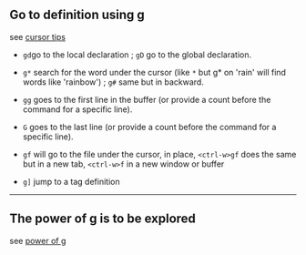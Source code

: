 ## Go to definition using g

see [cursor tips](http://vim.wikia.com/wiki/Go_to_definition_using_g)

* `gd`go to the local declaration ; `gD` go to the global declaration.
    
* `g*` search for the word under the cursor (like `*` but g* on 'rain' will find words like 'rainbow') ; `g#` same but in backward.
    
* `gg` goes to the first line in the buffer (or provide a count before the command for a specific line).
* `G` goes to the last line (or provide a count before the command for a specific line). 

* `gf` will go to the file under the cursor, in place, `<ctrl-w>gf` does the same but in a new tab, `<ctrl-w>f` in a new window or buffer
    
* `g]` jump to a tag definition 
___
## The power of g is to be explored
see [power of g](http://vim.wikia.com/wiki/VimTip227)
